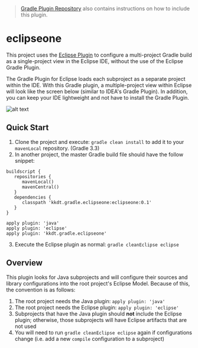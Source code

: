 > [Gradle Plugin Repository](https://plugins.gradle.org/plugin/kkdt.gradle.eclipseone) also contains instructions on how to include this plugin.

# eclipseone

This project uses the [Eclipse Plugin](https://docs.gradle.org/current/userguide/eclipse_plugin.html) to configure a multi-project Gradle build as a single-project view in the Eclipse IDE, without the use of the Eclipse Gradle Plugin. 

The Gradle Plugin for Eclipse loads each subproject as a separate project within the IDE. With this Gradle plugin, a multiple-project view within Eclipse will look like the screen below (similar to IDEA's Gradle Plugin). In addition, you can keep your IDE lightweight and not have to install the Gradle Plugin.

![alt text](https://github.com/kkdt/gradle-java-multiprojects/blob/master/img/screenshot2.png "Eclipse single-project import")

## Quick Start

1. Clone the project and execute: `gradle clean install` to add it to your `mavenLocal` repository. (Gradle 3.3)
2. In another project, the master Gradle build file should have the follow snippet:
```
buildscript {
   repositories { 
      mavenLocal()
      mavenCentral()
   }
   dependencies {
      classpath 'kkdt.gradle.eclipseone:eclipseone:0.1'
   }
}

apply plugin: 'java'
apply plugin: 'eclipse'
apply plugin: 'kkdt.gradle.eclipseone'
```
3. Execute the Eclipse plugin as normal: `gradle cleanEclipse eclipse`

## Overview

This plugin looks for Java subprojects and will configure their sources and library configurations into the root project's Eclipse Model. Because of this, the convention is as follows:

1. The root project needs the Java plugin: `apply plugin: 'java'`
2. The root project needs the Eclipse plugin: `apply plugin: 'eclipse'`
3. Subprojects that have the Java plugin should **not** include the Eclipse plugin; otherwise, those subprojects will have Eclipse artifacts that are not used
4. You will need to run `gradle cleanEclipse eclipse` again if configurations change (i.e. add a new `compile` configuration to a subproject)